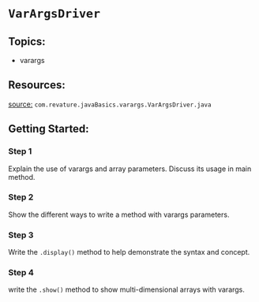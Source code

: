 # `VarArgsDriver`
## Topics: 
* varargs
## Resources:
[source:](https://gitlab.com/revature_training/java-team/-/blob/master/java-standard-examples/java/src/main/java/com/revature/javaBasics/varargs/VarArgsDriver.java) `com.revature.javaBasics.varargs.VarArgsDriver.java`
## Getting Started:
### Step 1
Explain the use of varargs and array parameters. Discuss its usage in main method.
### Step 2
Show the different ways to write a method with varargs parameters.
### Step 3
Write the `.display()` method to help demonstrate the syntax and concept.
### Step 4
write the `.show()` method to show multi-dimensional arrays with varargs.